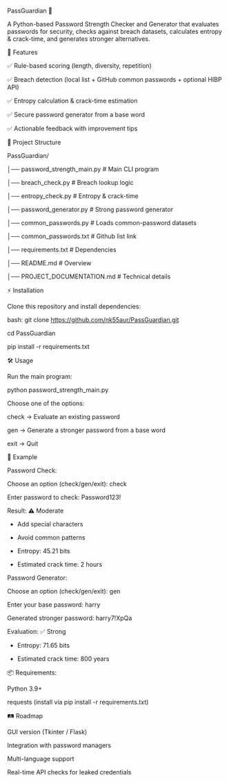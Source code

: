 PassGuardian 🔐

A Python-based Password Strength Checker and Generator that evaluates passwords for security, checks against breach datasets, calculates entropy & crack-time, and generates stronger alternatives.

🚀 Features

✅ Rule-based scoring (length, diversity, repetition)

✅ Breach detection (local list + GitHub common passwords + optional HIBP API)

✅ Entropy calculation & crack-time estimation

✅ Secure password generator from a base word

✅ Actionable feedback with improvement tips

📂 Project Structure

PassGuardian/

│── password_strength_main.py   # Main CLI program

│── breach_check.py             # Breach lookup logic

│── entropy_check.py            # Entropy & crack-time

│── password_generator.py       # Strong password generator

│── common_passwords.py         # Loads common-password datasets

│── common_passwords.txt        # Github list link

│── requirements.txt            # Dependencies

│── README.md                   # Overview

│── PROJECT_DOCUMENTATION.md    # Technical details

⚡ Installation

Clone this repository and install dependencies:

bash:
git clone https://github.com/nk55aur/PassGuardian.git

cd PassGuardian

pip install -r requirements.txt
 
🛠️ Usage

Run the main program:

python password_strength_main.py

Choose one of the options:

check → Evaluate an existing password

gen → Generate a stronger password from a base word

exit → Quit

🧪 Example

Password Check:

Choose an option (check/gen/exit): check

Enter password to check: Password123!

Result: ⚠️ Moderate

 - Add special characters
   
 - Avoid common patterns
   
 - Entropy: 45.21 bits
   
 - Estimated crack time: 2 hours

Password Generator:

Choose an option (check/gen/exit): gen

Enter your base password: harry

Generated stronger password: harry7!XpQa

Evaluation: ✅ Strong

 - Entropy: 71.65 bits
   
 - Estimated crack time: 800 years

📦 Requirements:

Python 3.9+

requests (install via pip install -r requirements.txt)

🛤️ Roadmap

GUI version (Tkinter / Flask)

Integration with password managers

Multi-language support

Real-time API checks for leaked credentials
